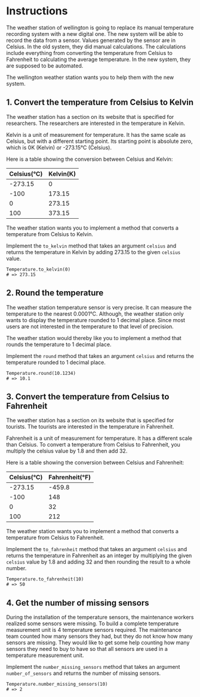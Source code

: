 # Instructions

The weather station of wellington is going to replace its manual temperature recording system with a new digital one.
The new system will be able to record the data from a sensor.
Values generated by the sensor are in Celsius.
In the old system, they did manual calculations.
The calculations include everything from converting the temperature from Celsius to Fahrenheit to calculating the average temperature.
In the new system, they are supposed to be automated.

The wellington weather station wants you to help them with the new system.

## 1. Convert the temperature from Celsius to Kelvin

The weather station has a section on its website that is specified for researchers.
The researchers are interested in the temperature in Kelvin.

Kelvin is a unit of measurement for temperature.
It has the same scale as Celsius, but with a different starting point.
Its starting point is absolute zero, which is 0K (Kelvin) or -273.15°C (Celsius).

Here is a table showing the conversion between Celsius and Kelvin:

| Celsius(°C) | Kelvin(K) |
| ----------- | --------- |
| -273.15     | 0         |
| -100        | 173.15    |
| 0           | 273.15    |
| 100         | 373.15    |

The weather station wants you to implement a method that converts a temperature from Celsius to Kelvin.

Implement the `to_kelvin` method that takes an argument `celsius` and returns the temperature in Kelvin by adding 273.15 to the given `celsius` value.

```crystal
Temperature.to_kelvin(0)
# => 273.15
```

## 2. Round the temperature

The weather station temperature sensor is very precise.
It can measure the temperature to the nearest 0.0001°C.
Although, the weather station only wants to display the temperature rounded to 1 decimal place.
Since most users are not interested in the temperature to that level of precision.

The weather station would thereby like you to implement a method that rounds the temperature to 1 decimal place.

Implement the `round` method that takes an argument `celsius` and returns the temperature rounded to 1 decimal place.

```crystal
Temperature.round(10.1234)
# => 10.1
```

## 3. Convert the temperature from Celsius to Fahrenheit

The weather station has a section on its website that is specified for tourists.
The tourists are interested in the temperature in Fahrenheit.

Fahrenheit is a unit of measurement for temperature.
It has a different scale than Celsius.
To convert a temperature from Celsius to Fahrenheit, you multiply the celsius value by 1.8 and then add 32.

Here is a table showing the conversion between Celsius and Fahrenheit:

| Celsius(°C) | Fahrenheit(°F) |
| ----------- | -------------- |
| -273.15     | -459.8         |
| -100        | 148            |
| 0           | 32             |
| 100         | 212            |

The weather station wants you to implement a method that converts a temperature from Celsius to Fahrenheit.

Implement the `to_fahrenheit` method that takes an argument `celsius` and returns the temperature in Fahrenheit as an integer by multiplying the given `celsius` value by 1.8 and adding 32 and then rounding the result to a whole number.

```crystal
Temperature.to_fahrenheit(10)
# => 50
```

## 4. Get the number of missing sensors

During the installation of the temperature sensors, the maintenance workers realized some sensors were missing.
To build a complete temperature measurement unit is 4 temperature sensors required.
The maintenance team counted how many sensors they had, but they do not know how many sensors are missing.
They would like to get some help counting how many sensors they need to buy to have so that all sensors are used in a temperature measurement unit.

Implement the `number_missing_sensors` method that takes an argument `number_of_sensors` and returns the number of missing sensors.

```crystal
Temperature.number_missing_sensors(10)
# => 2
```
